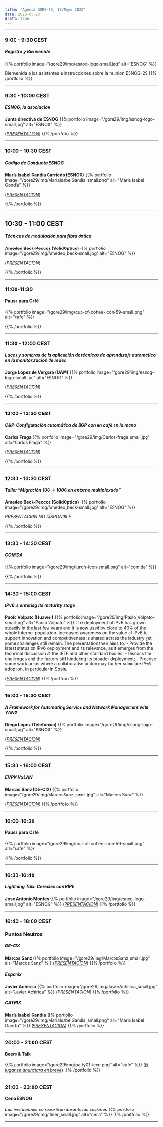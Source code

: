 ```yaml
---
title: "Agenda GORE-29, 18/Mayo 2023"
date: 2023-05-23
draft: true 
---
```


---------------------------
### 9:00 - 9:30 CEST 
##### Registro y Bienvenida
{{% portfolio image="/gore29/img/esnog-logo-small.jpg" alt="ESNOG" %}}

Bienvenida a los asistentes e instrucciones sobre la reunion ESNOG-29
{{% /portfolio %}}  

---------------------------
### 9:30 - 10:00 CEST
##### ESNOG, la asociación
**Junta directiva de ESNOG**
{{% portfolio image="/gore29/img/esnog-logo-small.jpg" alt="ESNOG" %}}

([*PRESENTACION*](/gore29/archivos/ESNOG_La_asociacion.pdf))
{{% /portfolio %}}  

---------------------------
### 10:00 - 10:30 CEST
##### Código de Conducta ESNOG
**María Isabel Gandia Carriedo (ESNOG)** 
{{% portfolio image="/gore29/img/MariaIsabelGandia_small.png" alt="Maria Isabel Gandía" %}}

([*PRESENTACION*](/gore29/archivos/0518_Codigo_de_conducta_ESNOG.pdf))

{{% /portfolio %}}  

---------------------------
## 10:30 - 11:00 CEST
##### Técnicas de modulación para fibra óptica
**Amedeo Beck-Peccoz (SolidOptics)** 
{{% portfolio image="/gore29/img/Amedeo_beck-small.jpg" alt="ESNOG" %}}

([*PRESENTACION*](/gore29/archivos/230518_Tecnicas_de_modulacion_para_fibra_optica.pdf))

{{% /portfolio %}}  

---------------------------
### 11:00-11:30
#### Pausa para Café
{{% portfolio image="/gore29/img/cup-of-coffee-icon-59-small.png" alt="cafe" %}}



{{% /portfolio %}} 

---------------------------
### 11:30 - 12:00 CEST
##### Luces y sombras de la aplicación de técnicas de aprendizaje automático en la monitorización de redes
**Jorge López de Vergara (UAM)** 
{{% portfolio image="/gore29/img/esnog-logo-small.jpg" alt="ESNOG" %}}

([*PRESENTACION*](/gore29/archivos/Luces_y_sombras_de_aprendizaje_automatico_en_la_monitorizacion_de_redes.pdf))

{{% /portfolio %}}  

---------------------------
### 12:00 - 12:30 CEST     
##### C&P: Configuración automática de BGP con un café en la mano
**Carlos Fraga**
{{% portfolio image="/gore29/img/Carlos-fraga_small.jpg" alt="Carlos Fraga" %}}

([*PRESENTACION*](/gore29/archivos/Configurando_BGP_con_cafe.pdf))

{{% /portfolio %}}  

---------------------------
### 12:30 - 13:30 CEST
##### Taller “Migración 10G -> 100G en entorno multiplexado”
**Amedeo Beck-Peccoz (SolidOptics)** 
{{% portfolio image="/gore29/img/Amedeo_beck-small.jpg" alt="ESNOG" %}}

*PRESENTACION NO DISPONIBLE*

{{% /portfolio %}}  

---------------------------
### 13:30 - 14:30 CEST 
##### COMIDA
{{% portfolio image="/gore29/img/lunch-icon-small.png" alt="comida" %}}

{{% /portfolio %}} 

---------------------------
### 14:30 - 15:00 CEST
##### IPv6 is entering its maturity stage
**Paolo Volpato (Huawei)** 
{{% portfolio image="/gore29/img/Paolo_Volpato-small.jpg" alt="Paolo Volpato" %}}
The deployment of IPv6 has grown steadily in the last few years and it is now used by close to 40% of the whole Internet population.
Increased awareness on the value of IPv6 to support innovation and competitiveness is shared across the industry yet some challenges still remain.
The presentation then aims to:
    -	Provide the latest status on IPv6 deployment and its relevance, as it emerges from the technical discussion at the IETF and other standard bodies;
    -	Discuss the challenges and the factors still hindering its broader deployment;
    -	Propose some work areas where a collaborative action may further stimulate IPv6 adoption, in particular in Spain.

([*PRESENTACION*](/gore29/archivos/ESNOG_IPv6_Status.pdf))
{{% /portfolio %}}  

---------------------------
### 15:00 - 15:30 CEST
##### A Framework for Automating Service and Network Management with YANG
**Diego López (Telefónica)** 
{{% portfolio image="/gore29/img/esnog-logo-small.jpg" alt="ESNOG" %}}

([*PRESENTACION*](/gore29/archivos/NetAutomationYANG.pdf))

{{% /portfolio %}}  

---------------------------
### 15:30 - 16:00 CEST
##### EVPN VxLAN
**Marcos Sanz (DE-CIX)** 
{{% portfolio image="/gore29/img/MarcosSanz_small.jpg" alt="Marcos Sanz" %}}

([*PRESENTACION*](/gore29/archivos/Sanz-20230518-ESNOG-EVPN.pdf))
{{% /portfolio %}}  

---------------------------
### 16:00-16:30  
#### Pausa para Café
{{% portfolio image="/gore29/img/cup-of-coffee-icon-59-small.png" alt="cafe" %}}

{{% /portfolio %}} 

---------------------------
### 16:30-16:40  
##### Lightning Talk: Cereales con RIPE
**Jose Antonio Montes** 
{{% portfolio image="/gore29/img/esnog-logo-small.jpg" alt="ESNOG" %}}
([*PRESENTACION*](/gore29/archivos/cereales_con_ripe.pdf))
{{% /portfolio %}} 

---------------------------
### 16:40 - 18:00 CEST
### Puntos Neutros
##### DE-CIX
**Marcos Sanz** 
{{% portfolio image="/gore29/img/MarcosSanz_small.jpg" alt="Marcos Sanz" %}}
([*PRESENTACION*](/gore29/archivos/20230518-ESNOG-DE-CIX-Novedades.pdf))
{{% /portfolio %}}  

##### Espanix
**Javier Achirica** 
{{% portfolio image="/gore29/img/JavierAchirica_small.jpg" alt="Javier Achirica" %}}
([*PRESENTACION*](/gore29/archivos/Espanix_GORE_29.pdf))
{{% /portfolio %}}  

##### CATNIX
**María Isabel Gandía** 
{{% portfolio image="/gore29/img/MariaIsabelGandia_small.png" alt="Maria Isabel Gandía" %}}
([*PRESENTACION*](/gore29/archivos/0517_ESNOG29-CATNIX-Gandia-Gonzalez.pdf))
{{% /portfolio %}}  

---------------------------
### 20:00 - 21:00 CEST
#### Beers & Talk
{{% portfolio image="/gore29/img/party01-icon.png" alt="cafe" %}}
([*El lugar se anunciara en breve*](/gore29/archivos/esnog.pdf))
{{% /portfolio %}} 

---------------------------
### 21:00 - 23:00 CEST
#### Cena ESNOG
*Las invitaciones se repartiran durante las sesiones*
{{% portfolio image="/gore29/img/diner_small.jpg" alt="cena" %}}
{{% /portfolio %}} 

---------------------------